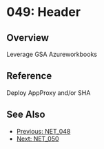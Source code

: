﻿# 049: Header
## Overview
Leverage GSA Azureworkbooks

## Reference
Deploy AppProxy and/or SHA

## See Also
- [Previous: NET_048](NET_048.md)
- [Next: NET_050](NET_050.md)
